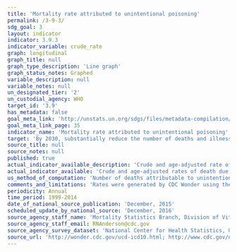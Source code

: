 ```yaml
---
title: 'Mortality rate attributed to unintentional poisoning'
permalink: /3-9-3/
sdg_goal: 3
layout: indicator
indicator: 3.9.3
indicator_variable: crude_rate
graph: longitudinal
graph_title: null
graph_type_description: 'Line graph'
graph_status_notes: Graphed
variable_description: null
variable_notes: null
un_designated_tier: '2'
un_custodial_agency: WHO
target_id: '3.9'
has_metadata: false
goal_meta_link: 'http://unstats.un.org/sdgs/files/metadata-compilation/Metadata-Goal-3.pdf'
goal_meta_link_page: 35
indicator_name: 'Mortality rate attributed to unintentional poisoning'
target: 'By 2030, substantially reduce the number of deaths and illnesses from hazardous chemicals and air, water and soil pollution and contamination.'
source_title: null
source_notes: null
published: true
actual_indicator_available_description: 'Crude and age-adjusted rate of deaths per year due to suicide expressed per 100,000 population'
actual_indicator_available: 'Crude and age-adjusted rates of death due to unintentional poisoning'
us_method_of_computation: 'Number of deaths attributable to unintentional poisoning (ICD 10 code X40-X49) divided by the population and expressed per 100,000 population. Rates are age-adjusted using the direct method of applying age-specific death rates to the U.S. standard population distribution. See http://wonder.cdc.gov/wonder/help/ucd.html#Age-Adjusted Rates for more detail.'
comments_and_limitations: 'Rates were generated by CDC Wonder using the Underlying Cause of Death mortality files. Rates were selected based on the Injury Intent and Mechanism list with mechanism set to ''Poisoning'''
periodicity: Annual
time_period: 1999-2014
date_of_national_source_publication: 'December, 2015'
scheduled_update_by_national_source: 'December, 2016'
source_agency_staff_name: 'Mortality Statistics Branch, Division of Vital Statistics, National Center for Health Statistics'
source_agency_staff_email: RNAnderson@cdc.gov
source_agency_survey_dataset: 'National Center for Health Statistics, Underlying Cause of Death File'
source_url: 'http://wonder.cdc.gov/ucd-icd10.html; http://www.cdc.gov/nchs/data_access/vitalstatsonline.htm'
---
```

